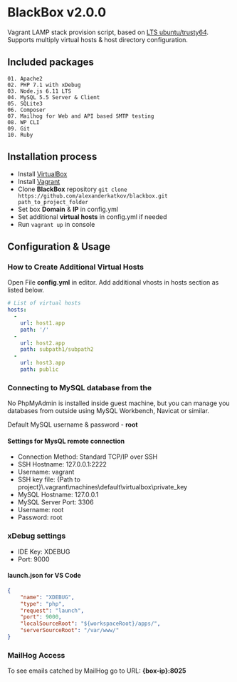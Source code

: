 # BlackBox v2.0.0

Vagrant LAMP stack provision script, based on [LTS ubuntu/trusty64](https://app.vagrantup.com/ubuntu/boxes/trusty64).
Supports multiply virtual hosts & host directory configuration.

## Included packages
	01. Apache2
	02. PHP 7.1 with xDebug
	03. Node.js 6.11 LTS
	04. MySQL 5.5 Server & Client
	05. SQLite3
	06. Composer
	07. Mailhog for Web and API based SMTP testing
	08. WP CLI
	09. Git
	10. Ruby

## Installation process

- Install [VirtualBox](https://www.virtualbox.org/)
- Install [Vagrant](https://www.vagrantup.com/)
- Clone **BlackBox** repository `git clone https://github.com/alexanderkatkov/blackbox.git path_to_project_folder`
- Set box **Domain** & **IP** in config.yml
- Set additional **virtual hosts** in config.yml if needed
- Run `vagrant up` in console

## Configuration & Usage

### How to Create Additional Virtual Hosts
Open File **config.yml** in editor. Add additional vhosts in hosts section as listed below.

```yaml
# List of virtual hosts
hosts:
  -
    url: host1.app
    path: '/'
  -
    url: host2.app
    path: subpath1/subpath2
  -
    url: host3.app
    path: public
```

### Connecting to MySQL database from the
No PhpMyAdmin is installed inside guest machine, but you can manage you databases from outside using MySQL Workbench, Navicat or similar.

Default MySQL username & password - **root**

#### Settings for MysQL remote connection
* Connection Method: Standard TCP/IP over SSH
* SSH Hostname: 127.0.0.1:2222
* Username: vagrant
* SSH key file: {Path to project}\\.vagrant\machines\default\virtualbox\private_key
* MySQL Hostname: 127.0.0.1
* MySQL Server Port: 3306
* Username: root
* Password: root

### xDebug settings
* IDE Key: XDEBUG
* Port: 9000

#### launch.json for VS Code
```json
{
	"name": "XDEBUG",
	"type": "php",
	"request": "launch",
	"port": 9000,
	"localSourceRoot": "${workspaceRoot}/apps/",
	"serverSourceRoot": "/var/www/"
}
```

### MailHog Access
To see emails catched by MailHog go to URL: **{box-ip}:8025**
